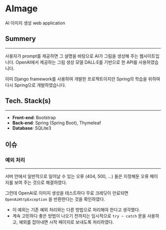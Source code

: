 # AImage
AI 이미지 생성 web application 

## Summery
<hr>
사용자가 prompt를 제공하면 그 설명을 바탕으로 AI가 그림을 생성해 주는 웹사이트입니다. OpenAI에서 제공하는 그림 생성 모델 DALL·E를 기반으로 한 API를 사용하였습니다. <br>

이미 Django framework를 사용하여 개발한 프로젝트이지만 Spring의 학습을 위하여 다시 Spring으로 개발하였습니다.


## Tech. Stack(s)
<hr>

* **Front-end**: Bootstrap
* **Back-end**: Spring (Spring Boot), Thymeleaf
* **Database**: SQLite3


## 이슈
### 예외 처리
<hr>
서버 안에서 일반적으로 일어날 수 있는 오류 (404, 500, ...) 들은 지정해둔 오류 페이지를 보여 주는 것으로 해결하였다. <br>

그런데 OpenAI로 이미지 생성을 테스트하다 무료 크레딧이 만료되면 `OpenAiHttpException` 을 반환한다는 것을 확인하였다.
* 이 예외는 기존 예외 처리와는 다른 방법으로 처리해야 한다고 생각했다.
* 계속 고민하다 좋은 방법이 나오기 전까지는 임시적으로 `try ~ catch` 문을 사용하고, 예외를 잡아내면 시작 페이지로 보내도록 처리하였다.
